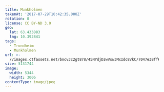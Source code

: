 ```yaml
---
title: Munkholmen
takenAt: '2017-07-29T10:42:35.000Z'
rotation: 0
license: CC BY-ND 3.0
geo:
  lat: 63.433883
  lng: 10.392841
tags:
  - Trondheim
  - Munkholmen
url: >-
  //images.ctfassets.net/bncv3c2gt878/45NYdjDzwVswJMxIdc8VkC/7047e38ff62d470faa9cf980c163417e/munkholmen_35853478270_o
size: 5131744
image:
  width: 5344
  height: 3006
contentType: image/jpeg
---
```


